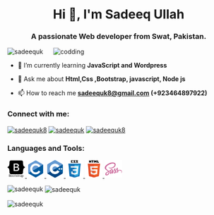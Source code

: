 <h1 align="center">Hi 👋, I'm Sadeeq Ullah</h1>
<h3 align="center">A passionate Web developer from Swat, Pakistan.</h3>
<img align="right" alt="codding" width="400"  src="https://i.gifer.com/A8gJ.gif">

<p align="left"> <img src="https://komarev.com/ghpvc/?username=sadeequk&label=Profile%20views&color=0e75b6&style=flat" alt="sadeequk" /> </p>

- 🌱 I’m currently learning **JavaScript and Wordpress**

- 💬 Ask me about **Html,Css ,Bootstrap, javascript, Node js**

- 📫 How to reach me **sadeequk8@gmail.com (+923464897922)**

<h3 align="left">Connect with me:</h3>
<p align="left">
<a href="https://twitter.com/sadeequk8" target="blank"><img align="center" src="https://raw.githubusercontent.com/rahuldkjain/github-profile-readme-generator/master/src/images/icons/Social/twitter.svg" alt="sadeequk8" height="30" width="40" /></a>
<a href="https://linkedin.com/in/sadeequk" target="blank"><img align="center" src="https://raw.githubusercontent.com/rahuldkjain/github-profile-readme-generator/master/src/images/icons/Social/linked-in-alt.svg" alt="sadeequk" height="30" width="40" /></a>
<a href="https://instagram.com/sadeequk8" target="blank"><img align="center" src="https://raw.githubusercontent.com/rahuldkjain/github-profile-readme-generator/master/src/images/icons/Social/instagram.svg" alt="sadeequk8" height="30" width="40" /></a>
</p>

<h3 align="left">Languages and Tools:</h3>
<p align="left"> <a href="https://getbootstrap.com" target="_blank" rel="noreferrer"> <img src="https://raw.githubusercontent.com/devicons/devicon/master/icons/bootstrap/bootstrap-plain-wordmark.svg" alt="bootstrap" width="40" height="40"/> </a> <a href="https://www.cprogramming.com/" target="_blank" rel="noreferrer"> <img src="https://raw.githubusercontent.com/devicons/devicon/master/icons/c/c-original.svg" alt="c" width="40" height="40"/> </a> <a href="https://www.w3schools.com/cpp/" target="_blank" rel="noreferrer"> <img src="https://raw.githubusercontent.com/devicons/devicon/master/icons/cplusplus/cplusplus-original.svg" alt="cplusplus" width="40" height="40"/> </a> <a href="https://www.w3schools.com/css/" target="_blank" rel="noreferrer"> <img src="https://raw.githubusercontent.com/devicons/devicon/master/icons/css3/css3-original-wordmark.svg" alt="css3" width="40" height="40"/> </a> <a href="https://www.w3.org/html/" target="_blank" rel="noreferrer"> <img src="https://raw.githubusercontent.com/devicons/devicon/master/icons/html5/html5-original-wordmark.svg" alt="html5" width="40" height="40"/> </a> <a href="https://sass-lang.com" target="_blank" rel="noreferrer"> <img src="https://raw.githubusercontent.com/devicons/devicon/master/icons/sass/sass-original.svg" alt="sass" width="40" height="40"/> </a> </p>

<p><img align="left" src="https://github-readme-stats.vercel.app/api/top-langs?username=sadeequk&show_icons=true&locale=en&layout=compact" alt="sadeequk" /></p>

<p>&nbsp;<img align="center" src="https://github-readme-stats.vercel.app/api?username=sadeequk&show_icons=true&locale=en" alt="sadeequk" /></p>

<p><img align="center" src="https://github-readme-streak-stats.herokuapp.com/?user=sadeequk&" alt="sadeequk" /></p>                  
